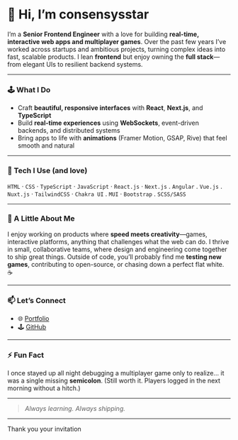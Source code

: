 # 👋 Hi, I’m consensysstar

I’m a **Senior Frontend Engineer** with a love for building **real-time, interactive web apps and multiplayer games**.
Over the past few years I’ve worked across startups and ambitious projects, turning complex ideas into fast, scalable products.
I lean **frontend** but enjoy owning the **full stack**—from elegant UIs to resilient backend systems.

---

### 🕹️ What I Do

* Craft **beautiful, responsive interfaces** with **React**, **Next.js**, and **TypeScript**
* Build **real-time experiences** using **WebSockets**, event-driven backends, and distributed systems
* Bring apps to life with **animations** (Framer Motion, GSAP, Rive) that feel smooth and natural

---

### 🔧 Tech I Use (and love)

`HTML` · `CSS` · `TypeScript` · `JavaScript` · `React.js` · `Next.js` . `Angular` . `Vue.js` . `Nuxt.js` · `TailwindCSS` · `Chakra UI` . `MUI` · `Bootstrap` . `SCSS/SASS`

---

### 🌱 A Little About Me

I enjoy working on products where **speed meets creativity**—games, interactive platforms, anything that challenges what the web can do.
I thrive in small, collaborative teams, where design and engineering come together to ship great things.
Outside of code, you’ll probably find me **testing new games**, contributing to open-source, or chasing down a perfect flat white. ☕

---

### 📫 Let’s Connect

* 🌐 [Portfolio](https://github.com/consensysstar)
* 🕹️ [GitHub](https://github.com/consensysstar)

---

### ⚡ Fun Fact

I once stayed up all night debugging a multiplayer game only to realize… it was a single missing **semicolon**.
(Still worth it. Players logged in the next morning without a hitch.)

---

> *Always learning. Always shipping.*

---
<p>Thank you your invitation</p>
